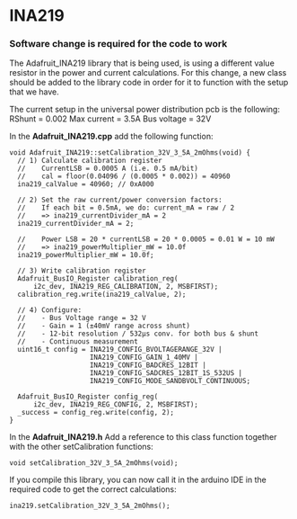 # INA219
### Software change is required for the code to work
The Adafruit_INA219 library that is being used, is using a different value resistor in the power and current calculations. For this change, a new class should be added to the library code in order for it to function with the setup that we have.

The current setup in the universal power distribution pcb is the following: 
RShunt = 0.002
Max current = 3.5A
Bus voltage = 32V

In the **Adafruit_INA219.cpp** add the following function:

```
void Adafruit_INA219::setCalibration_32V_3_5A_2mOhms(void) {
  // 1) Calculate calibration register
  //    CurrentLSB = 0.0005 A (i.e. 0.5 mA/bit)
  //    cal = floor(0.04096 / (0.0005 * 0.002)) = 40960
  ina219_calValue = 40960; // 0xA000

  // 2) Set the raw current/power conversion factors:
  //    If each bit = 0.5mA, we do: current_mA = raw / 2
  //    => ina219_currentDivider_mA = 2
  ina219_currentDivider_mA = 2;

  //    Power LSB = 20 * currentLSB = 20 * 0.0005 = 0.01 W = 10 mW
  //    => ina219_powerMultiplier_mW = 10.0f
  ina219_powerMultiplier_mW = 10.0f;

  // 3) Write calibration register
  Adafruit_BusIO_Register calibration_reg(
      i2c_dev, INA219_REG_CALIBRATION, 2, MSBFIRST);
  calibration_reg.write(ina219_calValue, 2);

  // 4) Configure:
  //    - Bus Voltage range = 32 V
  //    - Gain = 1 (±40mV range across shunt)
  //    - 12-bit resolution / 532µs conv. for both bus & shunt
  //    - Continuous measurement
  uint16_t config = INA219_CONFIG_BVOLTAGERANGE_32V |
                    INA219_CONFIG_GAIN_1_40MV |
                    INA219_CONFIG_BADCRES_12BIT |
                    INA219_CONFIG_SADCRES_12BIT_1S_532US |
                    INA219_CONFIG_MODE_SANDBVOLT_CONTINUOUS;

  Adafruit_BusIO_Register config_reg(
      i2c_dev, INA219_REG_CONFIG, 2, MSBFIRST);
  _success = config_reg.write(config, 2);
}
```

In the **Adafruit_INA219.h** Add a reference to this class function together with the other setCalibration functions:
```
void setCalibration_32V_3_5A_2mOhms(void);
```

If you compile this library, you can now call it in the arduino IDE in the required code to get the correct calculations:
```
ina219.setCalibration_32V_3_5A_2mOhms();
```